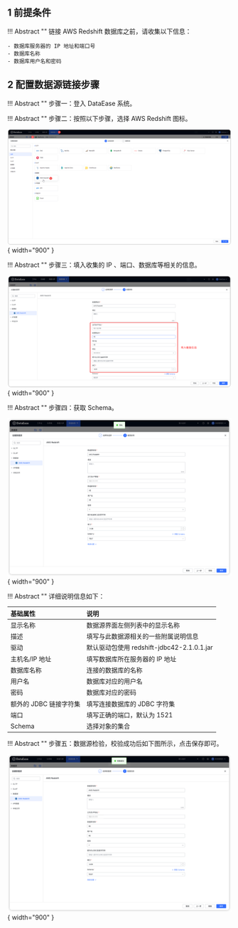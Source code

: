 ## 1 前提条件

!!! Abstract ""
    链接 AWS Redshift 数据库之前，请收集以下信息：

    - 数据库服务器的 IP 地址和端口号
    - 数据库名称
    - 数据库用户名和密码

## 2 配置数据源链接步骤

!!! Abstract ""
    步骤一：登入 DataEase 系统。

!!! Abstract ""
    步骤二：按照以下步骤，选择 AWS Redshift 图标。

![AWS Redshift](../../img/datasource_configuration/选择AWSRedshift.png){ width="900" }

!!! Abstract ""
    步骤三：填入收集的 IP 、端口、数据库等相关的信息。

![AWS Redshift](../../img/datasource_configuration/AWS链接信息.png){ width="900" }

!!! Abstract ""
    步骤四：获取 Schema。

![AWS Redshift](../../img/datasource_configuration/AWS获取Schema.png){ width="900" }

!!! Abstract ""
    详细说明信息如下：

| 基础属性           | 说明                          |
|:---------------|:----------------------------|
| 显示名称           | 数据源界面左侧列表中的显示名称             |   
| 描述             | 填写与此数据源相关的一些附属说明信息          |
| 驱动             | 默认驱动包使用 redshift-jdbc42-2.1.0.1.jar |
| 主机名/IP 地址      | 填写数据库所在服务器的 IP 地址           |
| 数据库名称          | 连接的数据库的名称                   |
| 用户名            | 数据库对应的用户名                   |
| 密码             | 数据库对应的密码                    |
| 额外的 JDBC 链接字符集 | 填写连接数据库的 JDBC 字符集           |
| 端口             | 填写正确的端口，默认为 1521            |
| Schema         | 选择对象的集合                    |

!!! Abstract ""
    步骤五：数据源检验，校验成功后如下图所示，点击保存即可。

![AWS Redshift](../../img/datasource_configuration/AWS校验成功.png){ width="900" }